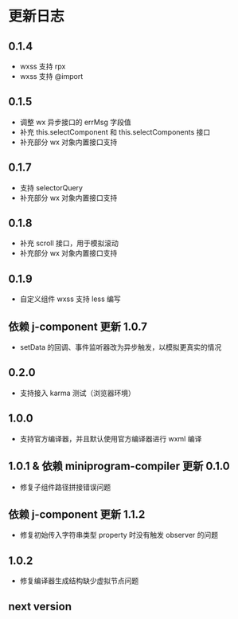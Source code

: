 # 更新日志

## 0.1.4

* wxss 支持 rpx
* wxss 支持 @import

## 0.1.5

* 调整 wx 异步接口的 errMsg 字段值
* 补充 this.selectComponent 和 this.selectComponents 接口
* 补充部分 wx 对象内置接口支持

## 0.1.7

* 支持 selectorQuery
* 补充部分 wx 对象内置接口支持

## 0.1.8

* 补充 scroll 接口，用于模拟滚动
* 补充部分 wx 对象内置接口支持

## 0.1.9

* 自定义组件 wxss 支持 less 编写

## 依赖 j-component 更新 1.0.7

* setData 的回调、事件监听器改为异步触发，以模拟更真实的情况

## 0.2.0

* 支持接入 karma 测试（浏览器环境）

## 1.0.0

* 支持官方编译器，并且默认使用官方编译器进行 wxml 编译

## 1.0.1 & 依赖 miniprogram-compiler 更新 0.1.0

* 修复子组件路径拼接错误问题

## 依赖 j-component 更新 1.1.2

* 修复初始传入字符串类型 property 时没有触发 observer 的问题

## 1.0.2

* 修复编译器生成结构缺少虚拟节点问题

## next version
